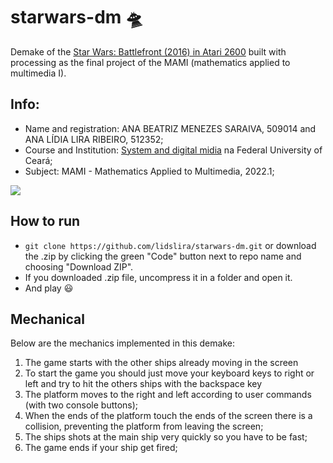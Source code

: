 # starwars-dm 🛸
 Demake of the [Star Wars: Battlefront (2016) in Atari 2600](https://www.youtube.com/watch?v=OXIa-AseW3I) built with processing as the final project of the MAMI (mathematics applied to multimedia I).
 
 ## Info:
* Name and registration: ANA BEATRIZ MENEZES SARAIVA, 509014 and ANA LÍDIA LIRA RIBEIRO, 512352;
* Course and Institution: [System and digital midia](https://smd.ufc.br/pt/sobre-o-curso/) na Federal University of Ceará;
* Subject: MAMI - Mathematics Applied to Multimedia, 2022.1;

![](https://imgur.com/a/lgOn3nm)

## How to run
- `git clone https://github.com/lidslira/starwars-dm.git` or download the .zip by clicking the green "Code" button next to repo name and choosing "Download ZIP".
- If you downloaded .zip file, uncompress it in a folder and open it.
- And play :smiley:

## Mechanical
Below are the mechanics implemented in this demake: 

1. The game starts with the other ships already moving in the screen
1. To start the game you should just move your keyboard keys to right or left and try to hit the others ships with the backspace key
1. The platform moves to the right and left according to user commands (with two console buttons);
1. When the ends of the platform touch the ends of the screen there is a collision, preventing the platform from leaving the screen;
1. The ships shots at the main ship very quickly so you have to be fast;
1. The game ends if your ship get fired;
